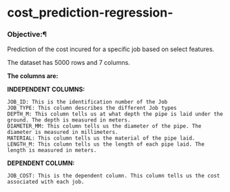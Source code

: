 # cost_prediction-regression-

### Objective:¶

Prediction of the cost incured for a specific job based on select features.

The dataset has 5000 rows and 7 columns.

**The columns are:**

**INDEPENDENT COLUMNS:**

    JOB_ID: This is the identification number of the Job
    JOB_TYPE: This column describes the different Job types
    DEPTH_M: This column tells us at what depth the pipe is laid under the ground. The depth is measured in meters.
    DIAMETER_MM: This column tells us the diameter of the pipe. The diameter is measured in millimeters.
    MATERIAL: This column tells us the material of the pipe laid.
    LENGTH_M: This column tells us the length of each pipe laid. The length is measured in meters.

**DEPENDENT COLUMN:**

    JOB_COST: This is the dependent column. This column tells us the cost associated with each job.

